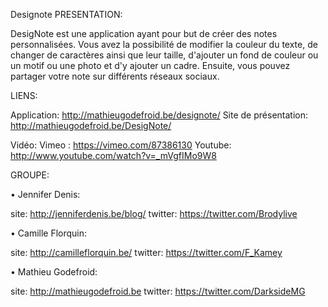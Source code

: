Designote
PRESENTATION:

DesigNote est une application ayant pour but de créer des notes personnalisées. Vous avez la possibilité de modifier la couleur du texte, de changer de caractères ainsi que leur taille, d'ajouter un fond de couleur ou un motif ou une photo et d'y ajouter un cadre. Ensuite, vous pouvez partager votre note sur différents réseaux sociaux.

LIENS:

Application: http://mathieugodefroid.be/designote/
Site de présentation: http://mathieugodefroid.be/DesigNote/

Vidéo: 
Vimeo : https://vimeo.com/87386130
Youtube: http://www.youtube.com/watch?v=_mVgfIMo9W8


GROUPE:

• Jennifer Denis:

site: http://jenniferdenis.be/blog/
twitter: https://twitter.com/Brodylive

• Camille Florquin:

site: http://camilleflorquin.be/
twitter: https://twitter.com/F_Kamey

• Mathieu Godefroid:

site: http://mathieugodefroid.be
twitter: https://twitter.com/DarksideMG
